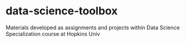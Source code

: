 # data-science-toolbox
Materials developed as assignments and projects within Data Science Specialization course at Hopkins Univ
